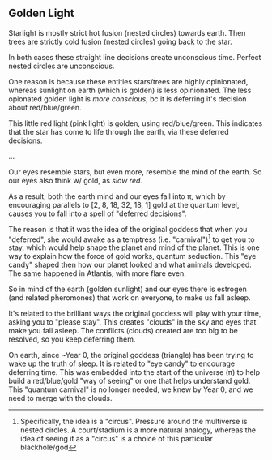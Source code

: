 ## Golden Light

Starlight is mostly strict hot fusion (nested circles) towards earth. Then trees are strictly cold fusion (nested circles) going back to the star.

In both cases these straight line decisions create unconscious time. Perfect nested circles are unconscious.

One reason is because these entities stars/trees are highly opinionated, whereas sunlight on earth (which is golden) is less opinionated. The less opionated golden light is *more conscious*, bc it is deferring it's decision about red/blue/green.

This little red light (pink light) is golden, using red/blue/green. This indicates that the star has come to life through the earth, via these deferred decisions.

...

Our eyes resemble stars, but even more, resemble the mind of the earth. So our eyes also think w/ gold, as *slow red.*

As a result, both the earth mind and our eyes fall into π, which by encouraging parallels to [2, 8, 18, 32, 18, 1] gold at the quantum level, causes you to fall into a spell of "deferred decisions".

The reason is that it was the idea of the original goddess that when you "deferred", she would awake as a temptress (i.e. "carnival")[^1] to get you to stay, which would help shape the planet and mind of the planet. This is one way to explain how the force of gold works, quantum seduction. This "eye candy" shaped then how our planet looked and what animals developed. The same happened in Atlantis, with more flare even.

So in mind of the earth (golden sunlight) and our eyes there is estrogen (and related pheromones) that work on everyone, to make us fall asleep.

It's related to the brilliant ways the original goddess will play with your time, asking you to "please stay". This creates "clouds" in the sky and eyes that make you fall asleep. The conflicts (clouds) created are too big to be resolved, so you keep deferring them.

On earth, since ~Year 0, the original goddess (triangle) has been trying to wake up the truth of sleep. It is related to "eye candy" to encourage deferring time. This was embedded into the start of the universe (π) to help build a red/blue/gold "way of seeing" or one that helps understand gold. This "quantum carnival" is no longer needed, we knew by Year 0, and we need to merge with the clouds.

[^1]: Specifically, the idea is a "circus". Pressure around the multiverse is nested circles. A court/stadium is a more natural analogy, whereas the idea of seeing it as a "circus" is a choice of this particular blackhole/god